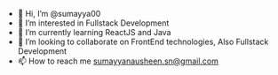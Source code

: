 - 👋 Hi, I’m @sumayya00
- 👀 I’m interested in Fullstack Development 
- 🌱 I’m currently learning ReactJS and Java 
- 💞️ I’m looking to collaborate on FrontEnd technologies, Also Fullstack Development
- 📫 How to reach me sumayyanausheen.sn@gmail.com 

<!---
sumayya00/sumayya00 is a ✨ special ✨ repository because its `README.md` (this file) appears on your GitHub profile.
You can click the Preview link to take a look at your changes.
--->
